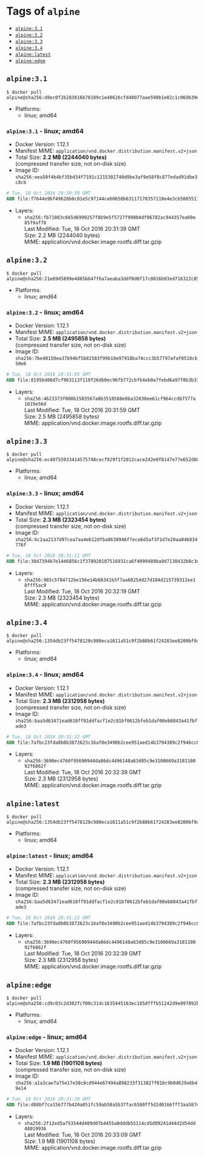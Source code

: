 <!-- THIS FILE IS GENERATED VIA './update-remote.sh' -->

# Tags of `alpine`

-	[`alpine:3.1`](#alpine31)
-	[`alpine:3.2`](#alpine32)
-	[`alpine:3.3`](#alpine33)
-	[`alpine:3.4`](#alpine34)
-	[`alpine:latest`](#alpinelatest)
-	[`alpine:edge`](#alpineedge)

## `alpine:3.1`

```console
$ docker pull alpine@sha256:d8ec0f2b283816b78109c1e48626cfd40077aae590b1e82c1c069b39e9a10cbf
```

-	Platforms:
	-	linux; amd64

### `alpine:3.1` - linux; amd64

-	Docker Version: 1.12.1
-	Manifest MIME: `application/vnd.docker.distribution.manifest.v2+json`
-	Total Size: **2.2 MB (2244040 bytes)**  
	(compressed transfer size, not on-disk size)
-	Image ID: `sha256:eea50f4b4bf35bd34f7191c1215302740d9be3af9e58f8c877edad91dbe3c8cb`

```dockerfile
# Tue, 18 Oct 2016 20:30:59 GMT
ADD file:f7644e9bf49628b8c81e5c97144ce60650b63117170357110e4e3cb50855117e in / 
```

-	Layers:
	-	`sha256:fb71083c665d6999257f8b9e5f5727f99804df06782ac944357ea60e85f9af70`  
		Last Modified: Tue, 18 Oct 2016 20:31:39 GMT  
		Size: 2.2 MB (2244040 bytes)  
		MIME: application/vnd.docker.image.rootfs.diff.tar.gzip

## `alpine:3.2`

```console
$ docker pull alpine@sha256:21e69d5899e4865b647f6a7aeaba3ddf0d0f17c0016b03ed716322c855533ccd
```

-	Platforms:
	-	linux; amd64

### `alpine:3.2` - linux; amd64

-	Docker Version: 1.12.1
-	Manifest MIME: `application/vnd.docker.distribution.manifest.v2+json`
-	Total Size: **2.5 MB (2495858 bytes)**  
	(compressed transfer size, not on-disk size)
-	Image ID: `sha256:7bed0150ea37b94bf5b81583f99b10e97918ba74ccc3b57797afaf0518cb50e6`

```dockerfile
# Tue, 18 Oct 2016 20:31:05 GMT
ADD file:8195bd00d7cf963113f110f26db0ec96fb772cbf64eb0a7febd6a97f8b3b3366 in / 
```

-	Layers:
	-	`sha256:4623373f000b1503567a8b3510588e0ba32030ee61cf964ccdb7577a1019e56d`  
		Last Modified: Tue, 18 Oct 2016 20:31:59 GMT  
		Size: 2.5 MB (2495858 bytes)  
		MIME: application/vnd.docker.image.rootfs.diff.tar.gzip

## `alpine:3.3`

```console
$ docker pull alpine@sha256:ec40755933414575748cecf929f1f2012cace2d2e0f8147e77e652d600ff17d7
```

-	Platforms:
	-	linux; amd64

### `alpine:3.3` - linux; amd64

-	Docker Version: 1.12.1
-	Manifest MIME: `application/vnd.docker.distribution.manifest.v2+json`
-	Total Size: **2.3 MB (2323454 bytes)**  
	(compressed transfer size, not on-disk size)
-	Image ID: `sha256:6c2aa2137d97cea7aa4eb12dfba8638946ffece6d5af3f1d7e20aa04b834776f`

```dockerfile
# Tue, 18 Oct 2016 20:31:11 GMT
ADD file:38d7394b7e1446856c1f378920107516931ca6f4099489ba9d7138432b8c3ecb in / 
```

-	Layers:
	-	`sha256:985c5f84712be156e14b68341b3f7aa6025dd27d104d215739312ee18fff5ac0`  
		Last Modified: Tue, 18 Oct 2016 20:32:19 GMT  
		Size: 2.3 MB (2323454 bytes)  
		MIME: application/vnd.docker.image.rootfs.diff.tar.gzip

## `alpine:3.4`

```console
$ docker pull alpine@sha256:1354db23ff5478120c980eca1611a51c9f2b88b61f24283ee8200bf9a54f2e5c
```

-	Platforms:
	-	linux; amd64

### `alpine:3.4` - linux; amd64

-	Docker Version: 1.12.1
-	Manifest MIME: `application/vnd.docker.distribution.manifest.v2+json`
-	Total Size: **2.3 MB (2312958 bytes)**  
	(compressed transfer size, not on-disk size)
-	Image ID: `sha256:baa5d63471ead618ff91ddfacf1e2c81bf0612bfeb1daf00eb0843a41fbfade3`

```dockerfile
# Tue, 18 Oct 2016 20:31:22 GMT
ADD file:7afbc23fda8b0b3872623c16af8e3490b2cee951aed14b3794389c2f946cc8c7 in / 
```

-	Layers:
	-	`sha256:3690ec4760f95690944da86dc4496148a63d85c9e3100669a318110092f6862f`  
		Last Modified: Tue, 18 Oct 2016 20:32:39 GMT  
		Size: 2.3 MB (2312958 bytes)  
		MIME: application/vnd.docker.image.rootfs.diff.tar.gzip

## `alpine:latest`

```console
$ docker pull alpine@sha256:1354db23ff5478120c980eca1611a51c9f2b88b61f24283ee8200bf9a54f2e5c
```

-	Platforms:
	-	linux; amd64

### `alpine:latest` - linux; amd64

-	Docker Version: 1.12.1
-	Manifest MIME: `application/vnd.docker.distribution.manifest.v2+json`
-	Total Size: **2.3 MB (2312958 bytes)**  
	(compressed transfer size, not on-disk size)
-	Image ID: `sha256:baa5d63471ead618ff91ddfacf1e2c81bf0612bfeb1daf00eb0843a41fbfade3`

```dockerfile
# Tue, 18 Oct 2016 20:31:22 GMT
ADD file:7afbc23fda8b0b3872623c16af8e3490b2cee951aed14b3794389c2f946cc8c7 in / 
```

-	Layers:
	-	`sha256:3690ec4760f95690944da86dc4496148a63d85c9e3100669a318110092f6862f`  
		Last Modified: Tue, 18 Oct 2016 20:32:39 GMT  
		Size: 2.3 MB (2312958 bytes)  
		MIME: application/vnd.docker.image.rootfs.diff.tar.gzip

## `alpine:edge`

```console
$ docker pull alpine@sha256:cd9c03c2d382fcf00c31dc1635445163ec185dfffb51242d9e097892b3b0d5b4
```

-	Platforms:
	-	linux; amd64

### `alpine:edge` - linux; amd64

-	Docker Version: 1.12.1
-	Manifest MIME: `application/vnd.docker.distribution.manifest.v2+json`
-	Total Size: **1.9 MB (1901108 bytes)**  
	(compressed transfer size, not on-disk size)
-	Image ID: `sha256:a1a3cae7a75e17e38c6cd944e67494a898233f313827f018c9b0d629a6b49e14`

```dockerfile
# Tue, 18 Oct 2016 20:31:28 GMT
ADD file:d88bf7ca156777b420a051fc59ab58a5b37fac6580ff5d2d0166fff3aa587d2a in / 
```

-	Layers:
	-	`sha256:2f12ed5a753544d409d07b4455a0dddb55114cd5d89241d44d2d54dd48019936`  
		Last Modified: Tue, 18 Oct 2016 20:33:09 GMT  
		Size: 1.9 MB (1901108 bytes)  
		MIME: application/vnd.docker.image.rootfs.diff.tar.gzip
